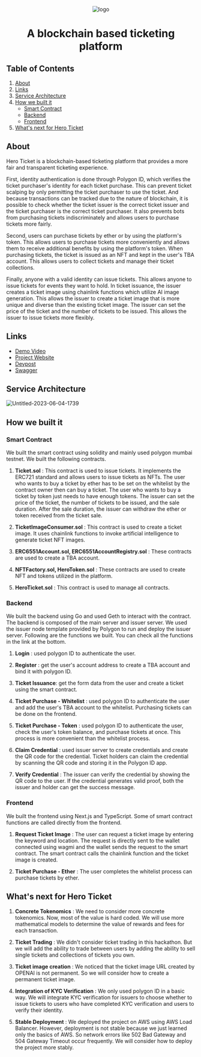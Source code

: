 <div align="center">

![logo](https://github.com/HeroTicket/.github/assets/61569834/c7c129be-9d7c-41f0-b632-4e2483f43186)

<h1 align="center">A blockchain based ticketing platform</h1>

</div>

## Table of Contents

1. [About](#about)
2. [Links](#links)
3. [Service Architecture](#service-architecture)
4. [How we built it](#how-we-built-it)
    - [Smart Contract](#smart-contract)
    - [Backend](#backend)
    - [Frontend](#frontend)
5. [What's next for Hero Ticket](#whats-next-for-hero-ticket)


## About

Hero Ticket is a blockchain-based ticketing platform that provides a more fair and transparent ticketing experience.

First, identity authentication is done through Polygon ID, which verifies the ticket purchaser's identity for each ticket purchase. This can prevent ticket scalping by only permitting the ticket purchaser to use the ticket. And because transactions can be tracked due to the nature of blockchain, it is possible to check whether the ticket issuer is the correct ticket issuer and the ticket purchaser is the correct ticket purchaser. It also prevents bots from purchasing tickets indiscriminately and allows users to purchase tickets more fairly.

Second, users can purchase tickets by ether or by using the platform's token. This allows users to purchase tickets more conveniently and allows them to receive additional benefits by using the platform's token. When purchasing tickets, the ticket is issued as an NFT and kept in the user's TBA account. This allows users to collect tickets and manage their ticket collections.

Finally, anyone with a valid identity can issue tickets. This allows anyone to issue tickets for events they want to hold. In ticket issuance, the issuer creates a ticket image using chainlink functions which utilize AI image generation. This allows the issuer to create a ticket image that is more unique and diverse than the existing ticket image. The issuer can set the price of the ticket and the number of tickets to be issued. This allows the issuer to issue tickets more flexibly.

## Links

- [Demo Video](https://www.youtube.com/watch?v=YQfs77DXexA)
- [Project Website](https://heroticket.xyz/)
- [Devpost](https://devpost.com/software/hero-ticket)
- [Swagger](https://app.swaggerhub.com/apis/CREWE1746/HeroTicket/1.0.0)

## Service Architecture

![Untitled-2023-06-04-1739](https://github.com/HeroTicket/.github/assets/61569834/67670a76-cf2c-4708-952f-60a3684f7632)

## How we built it

### Smart Contract

We built the smart contract using solidity and mainly used polygon mumbai testnet. We built the following contracts.

1. **Ticket.sol** : This contract is used to issue tickets. It implements the ERC721 standard and allows users to issue tickets as NFTs. The user who wants to buy a ticket by ether has to be set on the whitelist by the contract owner then can buy a ticket. The user who wants to buy a ticket by token just needs to have enough tokens. The issuer can set the price of the ticket, the number of tickets to be issued, and the sale duration. After the sale duration, the issuer can withdraw the ether or token received from the ticket sale.

2. **TicketImageConsumer.sol** : This contract is used to create a ticket image. It uses chainlink functions to invoke artificial intelligence to generate ticket NFT images.

3. **ERC6551Account.sol, ERC6551AccountRegistry.sol** : These contracts are used to create a TBA account.

4. **NFTFactory.sol, HeroToken.sol** : These contracts are used to create NFT and tokens utilized in the platform.

5. **HeroTicket.sol** : This contract is used to manage all contracts.

### Backend

We built the backend using Go and used Geth to interact with the contract. The backend is composed of the main server and issuer server. We used the issuer node template provided by Polygon to run and deploy the issuer server. Following are the functions we built. You can check all the functions in the link at the bottom.

1. **Login** : used polygon ID to authenticate the user.

2. **Register** : get the user's account address to create a TBA account and bind it with polygon ID.

3. **Ticket Issuance**: get the form data from the user and create a ticket using the smart contract.

4. **Ticket Purchase - Whitelist** : used polygon ID to authenticate the user and add the user's TBA account to the whitelist. Purchasing tickets can be done on the frontend.

5. **Ticket Purchase - Token** : used polygon ID to authenticate the user, check the user's token balance, and purchase tickets at once. This process is more convenient than the whitelist process.

6. **Claim Credential** : used issuer server to create credentials and create the QR code for the credential. Ticket holders can claim the credential by scanning the QR code and storing it in the Polygon ID app.

7. **Verify Credential** : The issuer can verify the credential by showing the QR code to the user. If the credential generates valid proof, both the issuer and holder can get the success message.

### Frontend

We built the frontend using Next.js and TypeScript. Some of smart contract functions are called directly from the frontend.

1. **Request Ticket Image** : The user can request a ticket image by entering the keyword and location. The request is directly sent to the wallet connected using wagmi and the wallet sends the request to the smart contract. The smart contract calls the chainlink function and the ticket image is created.

2. **Ticket Purchase - Ether** : The user completes the whitelist process can purchase tickets by ether.

## What's next for Hero Ticket

1. **Concrete Tokenomics** : We need to consider more concrete tokenomics. Now, most of the value is hard coded. We will use more mathematical models to determine the value of rewards and fees for each transaction.

2. **Ticket Trading** : We didn't consider ticket trading in this hackathon. But we will add the ability to trade between users by adding the ability to sell single tickets and collections of tickets you own.

3. **Ticket image creation** : We noticed that the ticket image URL created by OPENAI is not permanent. So we will consider how to create a permanent ticket image.

4. **Integration of KYC Verification** : We only used polygon ID in a basic way. We will integrate KYC verification for issuers to choose whether to issue tickets to users who have completed KYC verification and users to verify their identity.

5. **Stable Deployment** : We deployed the project on AWS using AWS Load Balancer. However, deployment is not stable because we just learned only the basics of AWS. So network errors like 502 Bad Gateway and 504 Gateway Timeout occur frequently. We will consider how to deploy the project more stably.

